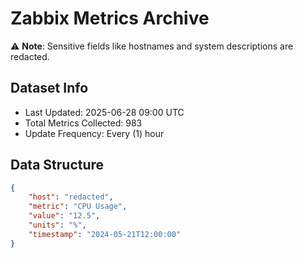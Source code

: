 # Zabbix Metrics Archive

⚠️ **Note**: Sensitive fields like hostnames and system descriptions are redacted.

## Dataset Info
- Last Updated: 2025-06-28 09:00 UTC
- Total Metrics Collected: 983
- Update Frequency: Every (1) hour

## Data Structure
```json
{
    "host": "redacted",
    "metric": "CPU Usage",
    "value": "12.5",
    "units": "%",
    "timestamp": "2024-05-21T12:00:00"
}
```
